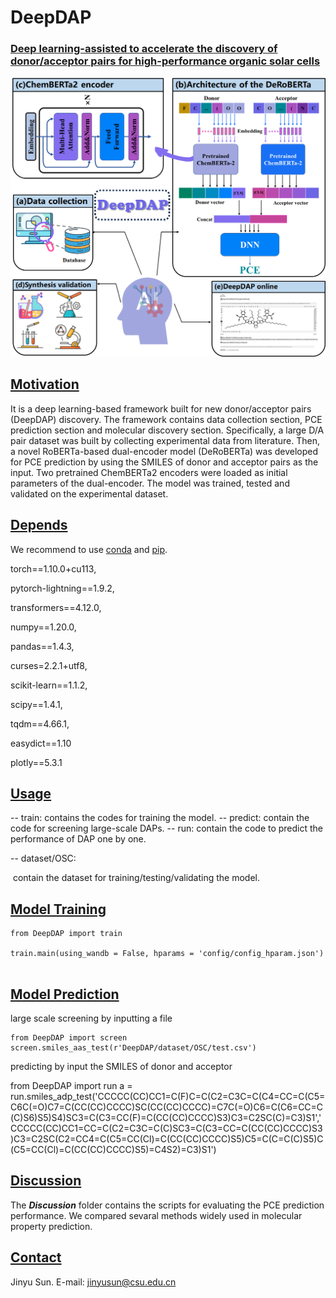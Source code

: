 # **DeepDAP**

### **<u>Deep learning-assisted to accelerate the discovery of donor/acceptor pairs for high-performance organic solar cells</u>**

![overview](overview.jpg)

## <u>Motivation</u>

It is a deep learning-based framework built for new donor/acceptor pairs (DeepDAP) discovery. The framework contains data collection section, PCE prediction section and molecular discovery section. Specifically, a large D/A pair dataset was built by collecting experimental data from literature. Then, a novel RoBERTa-based dual-encoder model (DeRoBERTa) was developed for PCE prediction by using the SMILES of donor and acceptor pairs as the input. Two pretrained ChemBERTa2 encoders were loaded as initial parameters of the dual-encoder. The model was trained, tested and validated on the experimental dataset.

## <u>Depends</u>

We recommend to use [conda](https://conda.io/docs/user-guide/install/download.html) and [pip](https://pypi.org/project/pip/).

torch==1.10.0+cu113, 

pytorch-lightning==1.9.2, 

transformers==4.12.0,

numpy==1.20.0, 

pandas==1.4.3, 

curses=2.2.1+utf8,

scikit-learn==1.1.2,

scipy==1.4.1,

tqdm==4.66.1,

easydict==1.10

plotly==5.3.1



## <u>Usage</u>

-- train:
    contains the codes for training the model.
-- predict:
    contain the code for screening large-scale DAPs.
-- run:
    contain the code to predict the performance of DAP one by one. 

-- dataset/OSC:

​	contain the dataset for training/testing/validating the model.



## <u>Model Training</u>

```
from DeepDAP import train

train.main(using_wandb = False, hparams = 'config/config_hparam.json')


```

## <u>Model Prediction</u>

large scale screening by inputting a file

```
from DeepDAP import screen
screen.smiles_aas_test(r'DeepDAP/dataset/OSC/test.csv')
```

predicting by input the SMILES of donor  and acceptor

from DeepDAP import run
a = run.smiles_adp_test('CCCCC(CC)CC1=C(F)C=C(C2=C3C=C(C4=CC=C(C5=C6C(=O)C7=C(CC(CC)CCCC)SC(CC(CC)CCCC)=C7C(=O)C6=C(C6=CC=C(C)S6)S5)S4)SC3=C(C3=CC(F)=C(CC(CC)CCCC)S3)C3=C2SC(C)=C3)S1','CCCCC(CC)CC1=CC=C(C2=C3C=C(C)SC3=C(C3=CC=C(CC(CC)CCCC)S3)C3=C2SC(C2=CC4=C(C5=CC(Cl)=C(CC(CC)CCCC)S5)C5=C(C=C(C)S5)C(C5=CC(Cl)=C(CC(CC)CCCC)S5)=C4S2)=C3)S1')                         
                    

## <u>Discussion</u> 

The ***Discussion*** folder contains the scripts for evaluating the PCE prediction performance.  We compared sevaral methods widely used in molecular property prediction.



## <u>Contact</u>

Jinyu Sun. E-mail: [jinyusun@csu.edu.cn](mailto:jinyusun@csu.edu.cn)
